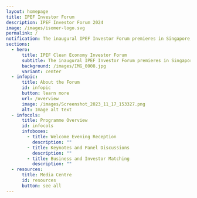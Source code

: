```yaml
---
layout: homepage
title: IPEF Investor Forum
description: IPEF Investor Forum 2024
image: /images/isomer-logo.svg
permalink: /
notification: The inaugural IPEF Investor Forum premieres in Singapore, 6 June 2024
sections:
  - hero:
      title: IPEF Clean Economy Investor Forum
      subtitle: The inaugural IPEF Investor Forum premieres in Singapore, 6 June 2024
      background: /images/IMG_0008.jpg
      variant: center
  - infopic:
      title: About the Forum
      id: infopic
      button: learn more
      url: /overview
      image: /images/Screenshot_2023_11_17_153327.png
      alt: Image alt text
  - infocols:
      title: Programme Overview
      id: infocols
      infoboxes:
        - title: Welcome Evening Reception
          description: ""
        - title: Keynotes and Panel Discussions
          description: ""
        - title: Business and Investor Matching
          description: ""
  - resources:
      title: Media Centre
      id: resources
      button: see all
---
```

